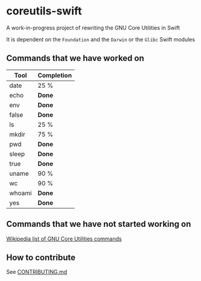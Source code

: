 # coreutils-swift
A work-in-progress project of rewriting the GNU Core Utilities in Swift

It is dependent on the `Foundation` and the `Darwin` or the `Glibc` Swift modules

## Commands that we have worked on
| Tool      | Completion    |
| --------- | ------------- |
| date      | 25 %          |
| echo      | **Done**      |
| env       | **Done**      |
| false     | **Done**      |
| ls        | 25 %          |
| mkdir     | 75 %          |
| pwd       | **Done**      |
| sleep	    | **Done**      |
| true      | **Done**      |
| uname     | 90 %          |
| wc        | 90 %          |
| whoami    | **Done**      |
| yes       | **Done**      |

## Commands that we have not started working on

[Wikipedia list of GNU Core Utilities commands](https://en.wikipedia.org/wiki/GNU_Core_Utilities#Capabilities)

## How to contribute

See [CONTRIBUTING.md](CONTRIBUTING.md)
